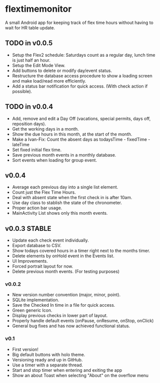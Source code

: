 # flextimemonitor

A small Android app for keeping track of flex time hours without having to wait for HR table update.

## TODO in v0.0.5
- Setup the Flex2 schedule: Saturdays count as a regular day, lunch time is just half an hour.
- Setup the Edit Mode View.
- Add buttons to delete or modify day/event status.
- Restructure the database access procedure to show a loading screen and make load/read more efficiently.
- Add a status bar notification for quick access. (With check action if possible).

## TODO in v0.0.4
- Add, remove and edit a Day Off (vacations, special permits, days off, reposition days).
- Get the working days in a month.
- Show the due hours in this month, at the start of the month.
- Make a Ivan-Fix: Count the absent days as todaysTime - fixedTime - lateTime
- Set fixed initial flex time.
- Save previous month events in a monthly database.
- Sort events when loading for group event.

## v0.0.4
- Average each previous day into a single list element.
- Count just the Flex Time Hours.
- Deal with absent state when the first check in is after 10am.
- Use day class to stablish the state of the chronometer.
- Proper action bar usage.
- MainActivity List shows only this month events.

## v0.0.3 STABLE
- Update each check event individually.
- Export database to CSV.
- Show todays covered hours in a timer right next to 
  the months timer.
- Delete elements by onHold event in the Events list.
- UI Improvements.
- Forced portrait layout for now.
- Delete previous month events. (For testing purposes)

### v0.0.2
- New version number convention (major, minor, point).
- SQLite implementation.
- Save the Checked In time in a file for quick access.
- Green generic Icon.
- Display previous checks in lower part of layout.
- Properly handle default events (onPause, onResume, onStop, onClick)
- General bug fixes and has now achieved functional status.

### v0.1
- First version!
- Big default buttons with holo theme.
- Versioning ready and up in GitHub.
- Use a timer with a separate thread.
- Start and stop timer when entering and exiting the app
- Show an about Toast when selecting "About" on the overflow menu

